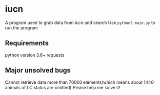 # iucn

A program used to grab data from iucn and search
Use `python3 main.py` to run the program

## Requirements

python version 3.6+
requests

## Major unsolved bugs

Cannot retrieve data more than 70000 elements(which means about 1440 animals of LC status are omitted)
Please help me solve it!
